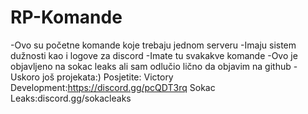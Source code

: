 # RP-Komande
-Ovo su početne komande koje trebaju jednom serveru
-Imaju sistem dužnosti kao i logove za discord
-Imate tu svakakve komande
-Ovo je objavljeno na sokac leaks ali sam odlučio lično da objavim na github
-Uskoro još projekata:)
Posjetite:
Victory Development:https://discord.gg/pcQDT3rq
Sokac Leaks:discord.gg/sokacleaks
